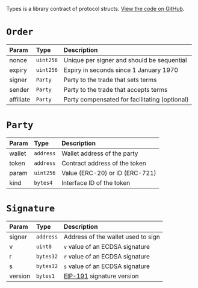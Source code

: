 Types is a library contract of protocol structs. [View the code on GitHub](https://github.com/airswap/airswap-protocols/tree/master/protocols/swap).

# `Order`

| Param     | Type      | Description                                     |
| :-------- | :-------- | :---------------------------------------------- |
| nonce     | `uint256` | Unique per signer and should be sequential      |
| expiry    | `uint256` | Expiry in seconds since 1 January 1970          |
| signer    | `Party`   | Party to the trade that sets terms              |
| sender    | `Party`   | Party to the trade that accepts terms           |
| affiliate | `Party`   | Party compensated for facilitating \(optional\) |

# `Party`

| Param  | Type      | Description                        |
| :----- | :-------- | :--------------------------------- |
| wallet | `address` | Wallet address of the party        |
| token  | `address` | Contract address of the token      |
| param  | `uint256` | Value \(ERC-20\) or ID \(ERC-721\) |
| kind   | `bytes4`  | Interface ID of the token          |

# `Signature`

| Param   | Type      | Description                                                                               |
| :------ | :-------- | :---------------------------------------------------------------------------------------- |
| signer  | `address` | Address of the wallet used to sign                                                        |
| v       | `uint8`   | `v` value of an ECDSA signature                                                           |
| r       | `bytes32` | `r` value of an ECDSA signature                                                           |
| s       | `bytes32` | `s` value of an ECDSA signature                                                           |
| version | `bytes1`  | [EIP-191](https://github.com/ethereum/EIPs/blob/master/EIPS/eip-191.md) signature version |
